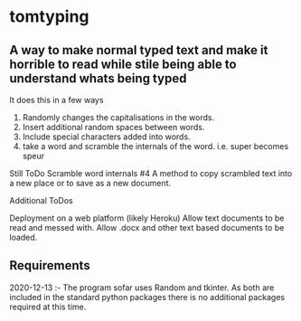 # tomtyping
A way to make normal typed text and make it horrible to read while stile being able to understand whats being typed
-------------------------------------------------------------------------------------------------------------------
It does this in a few ways

1. Randomly changes the capitalisations in the words. 
2. Insert additional random spaces between words.
3. Include special characters added into words.
4. take a word and scramble the internals of the word. i.e. super becomes speur

Still ToDo 
Scramble word internals #4
A method to copy scrambled text into a new place or to save as a new document.

Additional ToDos

Deployment on a web platform (likely Heroku)
Allow text documents to be read and messed with.
Allow .docx and other text based documents to be loaded.


Requirements
------------

2020-12-13 :- The program sofar uses Random and tkinter. As both are included in the standard python packages there is no additional packages required at this time.

